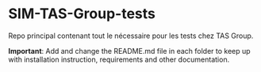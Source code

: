 # SIM-TAS-Group-tests
Repo principal contenant tout le nécessaire pour les tests chez TAS Group.

**Important**: Add and change the README.md file in each folder to keep up with installation instruction, requirements and other documentation.
